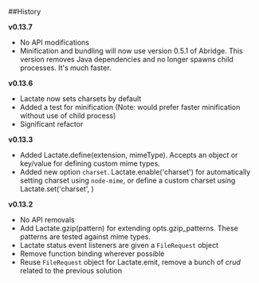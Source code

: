 
##History

**v0.13.7**

* No API modifications
* Minification and bundling will now use version 0.5.1 of Abridge. This version removes Java dependencies and no longer spawns child processes. It's much faster. 

**v0.13.6**

* Lactate now sets charsets by default
* Added a test for minification (Note: would prefer faster minification without use of child process)
* Significant refactor

**v0.13.3**

* Added Lactate.define(extension, mimeType). Accepts an object or key/value for defining custom mime types.
* Added new option `charset`. Lactate.enable('charset') for automatically setting charset using `node-mime`, or define a custom charset using Lactate.set('charset', <charset>)

**v0.13.2**

* No API removals
* Add Lactate.gzip(pattern) for extending opts.gzip_patterns. These patterns are tested against mime types.
* Lactate status event listeners are given a `FileRequest` object
* Remove function binding wherever possible
* Reuse `FileRequest` object for Lactate.emit, remove a bunch of *crud* related to the previous solution
